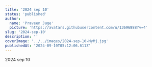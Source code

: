 ```yaml
---
title: '2024 sep 10'
status: 'published'
author:
  name: 'Praveen Juge'
  picture: 'https://avatars.githubusercontent.com/u/13696888?v=4'
slug: '2024-sep-10'
description: ''
coverImage: '../../images/2024-sep-10-MyMj.jpg'
publishedAt: '2024-09-10T05:12:06.611Z'
---
```


2024 sep 10